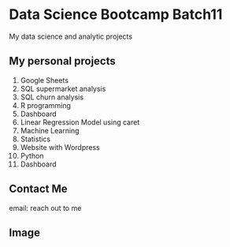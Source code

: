 # Data Science Bootcamp Batch11
My data science and analytic projects

## My personal projects
1. Google Sheets
2. SQL supermarket analysis
3. SQL churn analysis
4. R programming
5. Dashboard
6. Linear Regression Model using caret
7. Machine Learning
8. Statistics
9. Website with Wordpress
10. Python
11. Dashboard

## Contact Me
email: reach out to me

## Image

